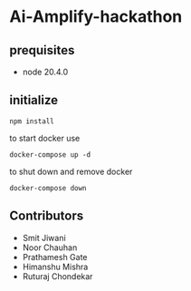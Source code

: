 # Ai-Amplify-hackathon

## prequisites

* node 20.4.0

## initialize

```
npm install
```

to start docker use

```
docker-compose up -d
```

to shut down and remove docker


```
docker-compose down
```


## Contributors

* Smit Jiwani
* Noor Chauhan
* Prathamesh Gate
* Himanshu Mishra
* Ruturaj Chondekar

